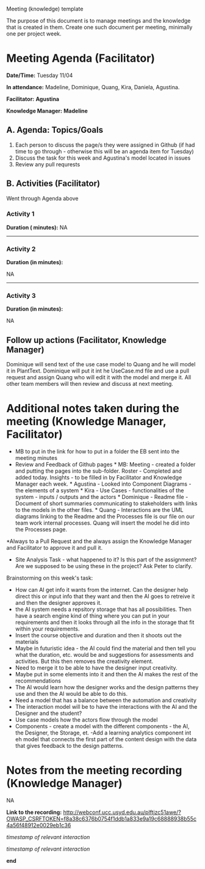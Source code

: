 Meeting (knowledge) template

The purpose of this document is to manage meetings and the knowledge that is created in them. Create one such document per meeting, minimally one per project week.

# Meeting Agenda (Facilitator)

**Date/Time:** Tuesday 11/04

**In attendance:** Madeline, Dominique, Quang, Kira, Daniela, Agustina. 

**Facilitator:** **Agustina**

**Knowledge Manager:** **Madeline**

## A. Agenda: Topics/Goals
1. Each person to discuss the page/s they were assigned in Github (if had time to go through - otherwise this will be an agenda item for Tuesday)
2. Discuss the task for this week and Agustina's model located in issues
3. Review any pull requrests

## B. Activities (Facilitator)

Went through Agenda above

### Activity 1
**Duration ( minutes):**
NA


********

### Activity 2
**Duration (in  minutes):**

NA

********

### Activity 3
**Duration (in minutes):**

NA


## Follow up actions (Facilitator, Knowledge Manager)
Dominique will send text of the use case model to Quang and he will model it in PlantText.  Dominique will put it int he UseCase.md file and use a pull request and assign Quang who will edit it with the model and merge it.  All other team members will then review and discuss at next meeting.


# Additional notes taken during the meeting (Knowledge Manager, Facilitator)


- MB to put in the link for how to put in a folder the EB sent into the meeting minutes
- Review and Feedback of Github pages
        * MB:  Meeting - created a folder and putting the pages into the sub-folder.  Roster - Completed and added today.  Insights - to be filled in by Facilitator and Knowledge Manager each week.
        * Agustina -  Looked into Component Diagrams - the elements of a system
        * Kira - Use Cases - functionalities of the system - inputs / outputs and the actors
        * Dominique -  Readme file - Document of short summaries communicating to stakeholders with links to the models in the other files.
        * Quang - Interactions are the UML diagrams linking to the Readme and the Processes file is our file on our team work internal processes.  Quang will insert the model he did into the Processes page.

*Always to a Pull Request and the always assign the Knowledge Manager and Facilitator to approve it and pull it.  

- Site Analysis Task - what happened to it?  Is this part of the assignment?  Are we supposed to be using these in the project?  Ask Peter to clarify.


Brainstorming on this week's task:
-  How can AI get info it wants from the internet.  Can the designer help direct this or input info that they want and then the AI goes to retreive it and then the designer approves it.
- the AI system needs a repsitory storage that has all possibilities.  Then have a search engine kind of thing where you can put in your requirements and then it looks through all the info in the storage that fit within your requirements.
- Insert the course objective and duration and then it shoots out the materials
-  Maybe in futuristic idea - the AI could find the material and then tell you what the duration, etc. would be and suggestions for assessments and activities.  But this then removes the creativity element.
- Need to merge it to be able to have the designer input creativity.  
- Maybe put in some elements into it and then the AI makes the rest of the recommendations
- The AI would learn how the designer works and the design patterns they use and then the AI would be able to do this.
- Need a model that has a balance between the automation and creativity
- The interaction model will be to have the interactions with the AI and the Designer and the student?
- Use case models how the actors flow through the model
- Components - create a model with the different components - the AI, the Designer, the Storage, et.
-Add a learning analytics component int eh model that connects the first part of the content design with the data that gives feedback to the design patterns.


# Notes from the meeting recording (Knowledge Manager)

NA

**Link to the recording:**
http://webconf.ucc.usyd.edu.au/plftjzc51awe/?OWASP_CSRFTOKEN=f8a38c6376b0754f1ddb1a833e9a19c68888938b55c4a56f48912e0029eb1c36


*timestamp of relevant interaction*



*timestamp of relevant interaction*


**end**
